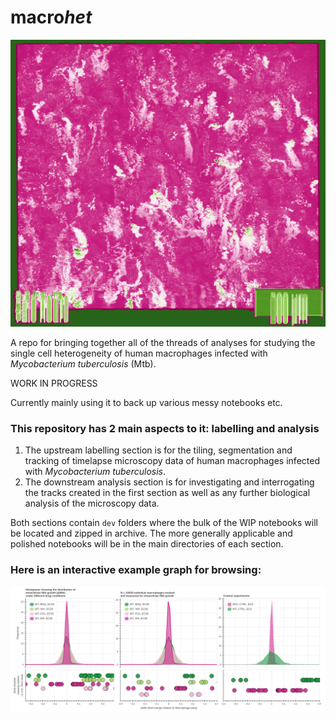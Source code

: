 <!-- #region -->

# macro*het*

![Funky image showing misrendered 3D view (XYT) of a timelapse microscopy image volume, looks like pink and green marble with a projected scale bar and time counter along the bottom](./landing_img.png)

A repo for bringing together all of the threads of analyses for studying the single cell heterogeneity of human macrophages infected with _Mycobacterium tuberculosis_ (Mtb).

WORK IN PROGRESS

Currently mainly using it to back up various messy notebooks etc.

### This repository has 2 main aspects to it: labelling and analysis

1. The upstream labelling section is for the tiling, segmentation and tracking of timelapse microscopy data of human macrophages infected with _Mycobacterium tuberculosis_.
2. The downstream analysis section is for investigating and interrogating the tracks created in the first section as well as any further biological analysis of the microscopy data.

Both sections contain `dev` folders where the bulk of the WIP notebooks will be located and zipped in archive. The more generally applicable and polished notebooks will be in the main directories of each section.

### Here is an interactive example graph for browsing: 
[![Example analysis](example_graph.png)](https://macrohet.s3.eu-west-2.amazonaws.com/dMtb/dMtb_kde.html)

<!-- #endregion -->
